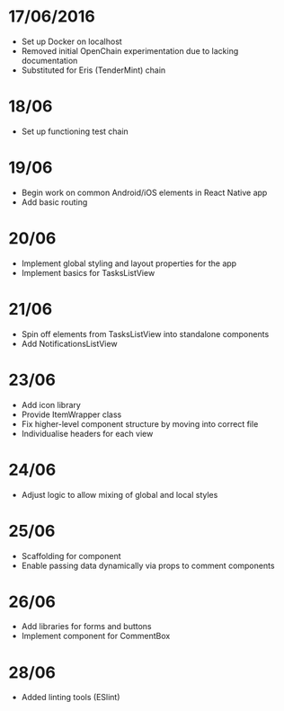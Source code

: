 # 17/06/2016
- Set up Docker on localhost
- Removed initial OpenChain experimentation due to lacking documentation
- Substituted for Eris (TenderMint) chain

# 18/06
- Set up functioning test chain

# 19/06
- Begin work on common Android/iOS elements in React Native app
- Add basic routing

# 20/06
- Implement global styling and layout properties for the app
- Implement basics for TasksListView

# 21/06
- Spin off elements from TasksListView into standalone components
- Add NotificationsListView

# 23/06
- Add icon library
- Provide ItemWrapper class
- Fix higher-level component structure by moving <StatusBar> into correct file
- Individualise headers for each view

# 24/06
- Adjust logic to allow mixing of global and local styles

# 25/06
- Scaffolding for <CommentBox> component
- Enable passing data dynamically via props to comment components

# 26/06
- Add libraries for forms and buttons
- Implement <CommentForm> component for CommentBox

# 28/06
- Added linting tools (ESlint)
